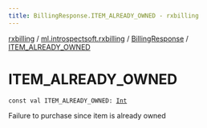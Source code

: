 ```yaml
---
title: BillingResponse.ITEM_ALREADY_OWNED - rxbilling
---
```


[rxbilling](../../index.html) / [ml.introspectsoft.rxbilling](../index.html) / [BillingResponse](index.html) / [ITEM_ALREADY_OWNED](./-i-t-e-m_-a-l-r-e-a-d-y_-o-w-n-e-d.html)

# ITEM_ALREADY_OWNED

`const val ITEM_ALREADY_OWNED: `[`Int`](https://kotlinlang.org/api/latest/jvm/stdlib/kotlin/-int/index.html)

Failure to purchase since item is already owned

